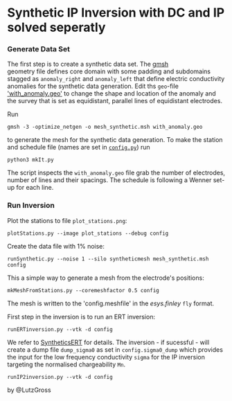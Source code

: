 # Synthetic IP Inversion with DC and IP solved seperatly 

### Generate Data Set
The first step is to create a synthetic data set. The [gmsh](https://gmsh.info/)  
geometry file defines core domain with some padding and subdomains stagged as `anomaly_right`
and `anomaly_left` that define electric conductivity anomalies
for the synthetic data generation. 
Edit ths `geo`-file ['with_anomaly.geo'](./with_anomaly.geo) to change the shape and 
location of the anomaly and the survey that is set as equidistant, parallel lines of equidistant
electrodes.

Run 

    gmsh -3 -optimize_netgen -o mesh_synthetic.msh with_anomaly.geo

to generate the mesh for the synthetic data generation. 
To make the station and schedule file (names are set in [`config.py`](./config.py)) run

    python3 mkIt.py

The script inspects the `with_anomaly.geo` file grab the number of electrodes, number of lines
and their spacings. The schedule is following a Wenner set-up for each line. 


### Run Inversion

Plot the stations to file `plot_stations.png`:

    plotStations.py --image plot_stations --debug config


Create the data file with 1% noise:

    runSynthetic.py --noise 1 --silo syntheticmesh mesh_synthetic.msh config


This a simple way to generate a mesh from the electrode's positions:

    mkMeshFromStations.py --coremeshfactor 0.5 config

The mesh is written to the 'config.meshfile' in the *esys.finley* `fly` format.

First step in the inversion is to run an ERT inversion:

    runERTinversion.py --vtk -d config

We refer to [SyntheticsERT](../SyntheticsERT/README.md) for details.
The inversion - if sucessful - will create a dump file `dump_sigma0` as set
in `config.sigma0_dump` which provides the input for the low frequency
conductivity `sigma` for the IP inversion targeting the normalised chargeability 
`Mn`. 


    runIP2inversion.py --vtk -d config

 


by @LutzGross
